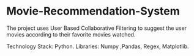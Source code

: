 # Movie-Recommendation-System
The project uses User Based Collaborative Filtering to suggest the user movies according to their favorite movies watched.

Technology Stack: Python.
Libraries: Numpy ,Pandas, Regex, Matplotlib.
